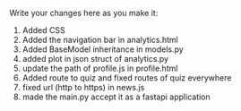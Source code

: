 Write your changes here as you make it:

1. Added CSS
2. Added the navigation bar in analytics.html
3. Added BaseModel inheritance in models.py
4. added plot in json struct of analytics.py
5. update the path of profile.js in profile.html
6. Added route to quiz and fixed routes of quiz everywhere
7. fixed url (http to https) in news.js
8. made the main.py accept it as a fastapi application
